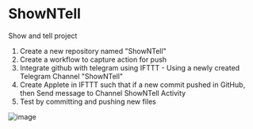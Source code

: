 # ShowNTell

Show and tell project
1. Create a new repository named "ShowNTell"
2. Create a workflow to capture action for push
3. Integrate github with telegram using IFTTT - Using a newly created Telegram Channel "ShowNTell"
4. Create Applete in IFTTT such that if a new commit pushed in GitHub, then Send message to Channel ShowNTell Activity
5. Test by committing and pushing new files

![image](https://user-images.githubusercontent.com/85943406/204084807-5c6cba99-6269-4e55-8f02-5499ff824bfb.png)
